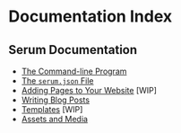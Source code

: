 # Documentation Index

## Serum Documentation

* [The Command-line Program](%pages:docs/cmdline)
* [The `serum.json` File](%pages:docs/serum-json)
* [Adding Pages to Your Website](%pages:docs/pages) [WIP]
* [Writing Blog Posts](%pages:docs/posts)
* [Templates](%pages:docs/templates) [WIP]
* [Assets and Media](%pages:docs/assets-media)

